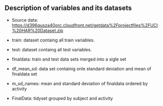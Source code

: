 ## Description of variables and its datasets

- Source data: https://d396qusza40orc.cloudfront.net/getdata%2Fprojectfiles%2FUCI%20HAR%20Dataset.zip

- train: dataset containg all train variables.
- test: dataset containg all test variables.
- finaldata: train and test data sets merged into a sigle set
- df_mean_sd: data set containig onle standard deviation and mean of finaldata set
- m_sd_names: mean and standard deviation of finaldata ordered by activity
- FinalData: tidyset grouped by subject and activity



